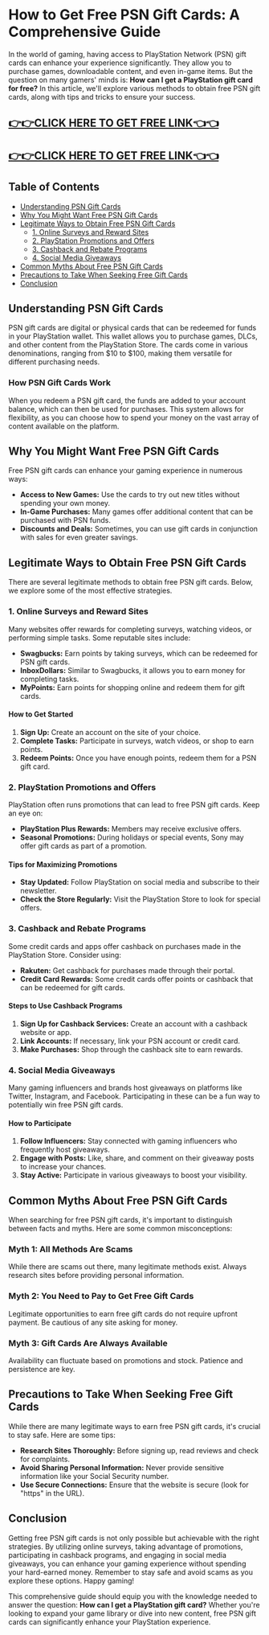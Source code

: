 # How to Get Free PSN Gift Cards: A Comprehensive Guide

In the world of gaming, having access to PlayStation Network (PSN) gift cards can enhance your experience significantly. They allow you to purchase games, downloadable content, and even in-game items. But the question on many gamers' minds is: **How can I get a PlayStation gift card for free?** In this article, we'll explore various methods to obtain free PSN gift cards, along with tips and tricks to ensure your success.

[👉👉CLICK HERE TO GET FREE LINK👈👈](https://todaylink.site/CoinsLink/)
--
[👉👉CLICK HERE TO GET FREE LINK👈👈](https://todaylink.site/CoinsLink/)
--
## Table of Contents

- [Understanding PSN Gift Cards](#understanding-psn-gift-cards)
- [Why You Might Want Free PSN Gift Cards](#why-you-might-want-free-psn-gift-cards)
- [Legitimate Ways to Obtain Free PSN Gift Cards](#legitimate-ways-to-obtain-free-psn-gift-cards)
  - [1. Online Surveys and Reward Sites](#1-online-surveys-and-reward-sites)
  - [2. PlayStation Promotions and Offers](#2-playstation-promotions-and-offers)
  - [3. Cashback and Rebate Programs](#3-cashback-and-rebate-programs)
  - [4. Social Media Giveaways](#4-social-media-giveaways)
- [Common Myths About Free PSN Gift Cards](#common-myths-about-free-psn-gift-cards)
- [Precautions to Take When Seeking Free Gift Cards](#precautions-to-take-when-seeking-free-gift-cards)
- [Conclusion](#conclusion)

## Understanding PSN Gift Cards

PSN gift cards are digital or physical cards that can be redeemed for funds in your PlayStation wallet. This wallet allows you to purchase games, DLCs, and other content from the PlayStation Store. The cards come in various denominations, ranging from $10 to $100, making them versatile for different purchasing needs.

### How PSN Gift Cards Work

When you redeem a PSN gift card, the funds are added to your account balance, which can then be used for purchases. This system allows for flexibility, as you can choose how to spend your money on the vast array of content available on the platform.

## Why You Might Want Free PSN Gift Cards

Free PSN gift cards can enhance your gaming experience in numerous ways:

- **Access to New Games:** Use the cards to try out new titles without spending your own money.
- **In-Game Purchases:** Many games offer additional content that can be purchased with PSN funds.
- **Discounts and Deals:** Sometimes, you can use gift cards in conjunction with sales for even greater savings.

## Legitimate Ways to Obtain Free PSN Gift Cards

There are several legitimate methods to obtain free PSN gift cards. Below, we explore some of the most effective strategies.

### 1. Online Surveys and Reward Sites

Many websites offer rewards for completing surveys, watching videos, or performing simple tasks. Some reputable sites include:

- **Swagbucks:** Earn points by taking surveys, which can be redeemed for PSN gift cards.
- **InboxDollars:** Similar to Swagbucks, it allows you to earn money for completing tasks.
- **MyPoints:** Earn points for shopping online and redeem them for gift cards.

#### How to Get Started

1. **Sign Up:** Create an account on the site of your choice.
2. **Complete Tasks:** Participate in surveys, watch videos, or shop to earn points.
3. **Redeem Points:** Once you have enough points, redeem them for a PSN gift card.

### 2. PlayStation Promotions and Offers

PlayStation often runs promotions that can lead to free PSN gift cards. Keep an eye on:

- **PlayStation Plus Rewards:** Members may receive exclusive offers.
- **Seasonal Promotions:** During holidays or special events, Sony may offer gift cards as part of a promotion.

#### Tips for Maximizing Promotions

- **Stay Updated:** Follow PlayStation on social media and subscribe to their newsletter.
- **Check the Store Regularly:** Visit the PlayStation Store to look for special offers.

### 3. Cashback and Rebate Programs

Some credit cards and apps offer cashback on purchases made in the PlayStation Store. Consider using:

- **Rakuten:** Get cashback for purchases made through their portal.
- **Credit Card Rewards:** Some credit cards offer points or cashback that can be redeemed for gift cards.

#### Steps to Use Cashback Programs

1. **Sign Up for Cashback Services:** Create an account with a cashback website or app.
2. **Link Accounts:** If necessary, link your PSN account or credit card.
3. **Make Purchases:** Shop through the cashback site to earn rewards.

### 4. Social Media Giveaways

Many gaming influencers and brands host giveaways on platforms like Twitter, Instagram, and Facebook. Participating in these can be a fun way to potentially win free PSN gift cards.

#### How to Participate

1. **Follow Influencers:** Stay connected with gaming influencers who frequently host giveaways.
2. **Engage with Posts:** Like, share, and comment on their giveaway posts to increase your chances.
3. **Stay Active:** Participate in various giveaways to boost your visibility.

## Common Myths About Free PSN Gift Cards

When searching for free PSN gift cards, it's important to distinguish between facts and myths. Here are some common misconceptions:

### Myth 1: All Methods Are Scams

While there are scams out there, many legitimate methods exist. Always research sites before providing personal information.

### Myth 2: You Need to Pay to Get Free Gift Cards

Legitimate opportunities to earn free gift cards do not require upfront payment. Be cautious of any site asking for money.

### Myth 3: Gift Cards Are Always Available

Availability can fluctuate based on promotions and stock. Patience and persistence are key.

## Precautions to Take When Seeking Free Gift Cards

While there are many legitimate ways to earn free PSN gift cards, it's crucial to stay safe. Here are some tips:

- **Research Sites Thoroughly:** Before signing up, read reviews and check for complaints.
- **Avoid Sharing Personal Information:** Never provide sensitive information like your Social Security number.
- **Use Secure Connections:** Ensure that the website is secure (look for "https" in the URL).

## Conclusion

Getting free PSN gift cards is not only possible but achievable with the right strategies. By utilizing online surveys, taking advantage of promotions, participating in cashback programs, and engaging in social media giveaways, you can enhance your gaming experience without spending your hard-earned money. Remember to stay safe and avoid scams as you explore these options. Happy gaming!

This comprehensive guide should equip you with the knowledge needed to answer the question: **How can I get a PlayStation gift card?** Whether you're looking to expand your game library or dive into new content, free PSN gift cards can significantly enhance your PlayStation experience.
